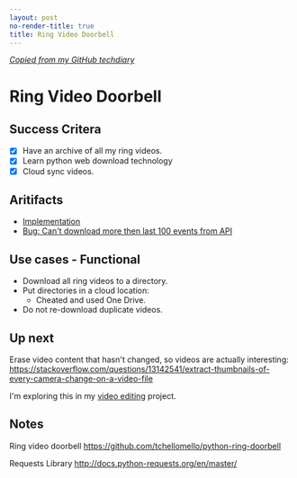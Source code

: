 ```yaml
---
layout: post
no-render-title: true
title: Ring Video Doorbell
---
```


_[Copied from my GitHub techdiary](https://github.com/idvorkin/techdiary/blob/master/ring-video-download.md)_

# Ring Video Doorbell

## Success Critera

- [x] Have an archive of all my ring videos.
- [x] Learn python web download technology
- [x] Cloud sync videos.

## Aritifacts

- [Implementation](https://github.com/idvorkin/LinqPadSnippets/blob/master/python/ring-video-doorbell.py)
- [Bug: Can't download more then last 100 events from API](https://github.com/tchellomello/python-ring-doorbell/issues/84)

## Use cases - Functional

- Download all ring videos to a directory.
- Put directories in a cloud location:
  - Cheated and used One Drive.
- Do not re-download duplicate videos.

## Up next

Erase video content that hasn't changed, so videos are actually interesting:
https://stackoverflow.com/questions/13142541/extract-thumbnails-of-every-camera-change-on-a-video-file

I'm exploring this in my [video editing](https://github.com/idvorkin/video-edit) project.

## Notes

Ring video doorbell
https://github.com/tchellomello/python-ring-doorbell

Requests Library
http://docs.python-requests.org/en/master/
